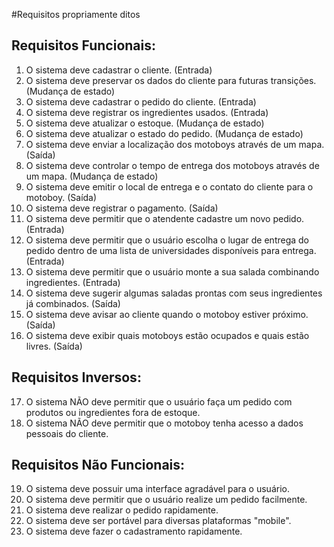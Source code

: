 #Requisitos propriamente ditos


Requisitos Funcionais:
--
1.  O sistema deve cadastrar o cliente. (Entrada)
2.  O sistema deve preservar os dados do cliente para futuras transições. (Mudança de estado)
3.  O sistema deve cadastrar o pedido do cliente. (Entrada)
4.  O sistema deve registrar os ingredientes usados. (Entrada)
5.  O sistema deve atualizar o estoque. (Mudança de estado)
6.  O sistema deve atualizar o estado do pedido. (Mudança de estado)
7.  O sistema deve enviar a localização dos motoboys através de um mapa. (Saída)
8.  O sistema deve controlar o tempo de entrega dos motoboys através de um mapa. (Mudança de estado)
9.  O sistema deve emitir o local de entrega e o contato do cliente para o motoboy. (Saída)
10.  O sistema deve registrar o pagamento. (Saída)
11. O sistema deve permitir que o atendente cadastre um novo pedido. (Entrada)
12. O sistema deve permitir que o usuário escolha o lugar de entrega do pedido dentro de uma lista de universidades disponíveis para entrega. (Entrada)
13. O sistema deve permitir que o usuário monte a sua salada combinando ingredientes. (Entrada)
14. O sistema deve sugerir algumas saladas prontas com seus ingredientes já combinados. (Saída)
15. O sistema deve avisar ao cliente quando o motoboy estiver próximo. (Saída)
16. O sistema deve exibir quais motoboys estão ocupados e quais estão livres. (Saída)


Requisitos Inversos:
--
17.  O sistema NÃO deve permitir que o usuário faça um pedido com produtos ou ingredientes fora de estoque.
18.  O sistema NÃO deve permitir que o motoboy tenha acesso a dados pessoais do cliente.

Requisitos Não Funcionais:
--
19.  O sistema deve possuir uma interface agradável para o usuário.
20.  O sistema deve permitir que o usuário realize um pedido facilmente.
21.  O sistema deve realizar o pedido rapidamente.
22.  O sistema deve ser portável para diversas plataformas "mobile". 
23.  O sistema deve fazer o cadastramento rapidamente. 

